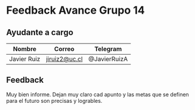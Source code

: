 # Feedback Avance Grupo 14

## Ayudante a cargo
| Nombre | Correo | Telegram |
| -- | -- | -- |
| Javier Ruiz | jiruiz2@uc.cl | @JavierRuizA |

## Feedback
Muy bien informe. Dejan muy claro cad apunto y las metas que se definen para el futuro son precisas y logrables.